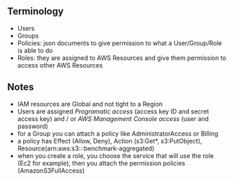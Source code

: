 ## Terminology
- Users
- Groups
- Policies: json documents to give permission to what a User/Group/Role is able to do
- Roles: they are assigned to AWS Resources and give them permission to access other AWS Resources

## Notes
- IAM resources are Global and not tight to a Region
- Users are assigned *Programatic access* (access key ID and secret access key) and / or *AWS Management Console access* (user and password)
- for a Group you can attach a policy like AdministratorAccess or Billing
- a policy has Effect (Allow, Deny), Action (s3:Get*, s3:PutObject), Resource(arn:aws:s3:::benchmark-aggregated)
- when you create a role, you choose the service that will use the role (Ec2 for example), then you attach the permission policies (AmazonS3FullAccess)